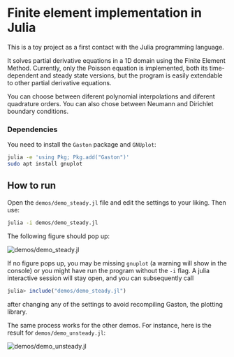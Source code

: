 # Finite element implementation in Julia
This is a toy project as a first contact with the Julia programming language.

It solves partial derivative equations in a 1D domain using the Finite Element Method.
Currently, only the Poisson equation is implemented, both its time-dependent and steady
state versions, but the program is easily extendable to other partial derivative equations.

You can choose between diferent polynomial interpolations and diferent quadrature orders.
You can also chose between Neumann and Dirichlet boundary conditions.


### Dependencies
You need to install the `Gaston` package and `GNUplot`:

```bash
julia -e 'using Pkg; Pkg.add("Gaston")'
sudo apt install gnuplot
```

## How to run
Open the `demos/demo_steady.jl` file and edit the settings to your liking. Then use:
```bash
julia -i demos/demo_steady.jl
```
The following figure should pop up:

![demos/demo_steady.jl](https://user-images.githubusercontent.com/47142856/164203009-7d13d0b8-6a17-40e2-b03d-a21111d446b0.png)

If no figure pops up, you may be missing `gnuplot` (a warning will show in the console) or you might have run the
program without the `-i` flag. A julia interactive session will stay open, and you can subsequently call
```julia
julia> include("demos/demo_steady.jl")
```
after changing any of the settings to avoid recompiling Gaston, the plotting library.

The same process works for the other demos. For instance, here is the result for `demos/demo_unsteady.jl`:

![demos/demo_unsteady.jl](https://user-images.githubusercontent.com/47142856/164744229-e9387896-5b54-42c4-b86e-17ea35298d0c.gif)
